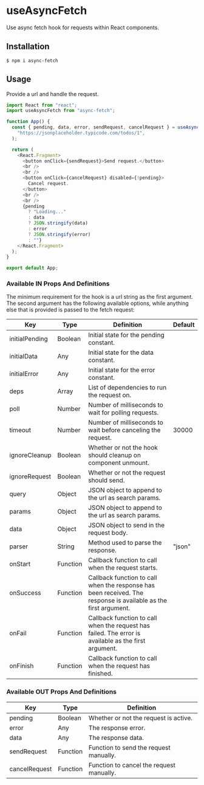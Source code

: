 # useAsyncFetch

Use async fetch hook for requests within React components.

## Installation

```
$ npm i async-fetch
```

## Usage

Provide a url and handle the request.

```javascript
import React from "react";
import useAsyncFetch from "async-fetch";

function App() {
  const { pending, data, error, sendRequest, cancelRequest } = useAsyncFetch(
    "https://jsonplaceholder.typicode.com/todos/1",
  );

  return (
    <React.Fragment>
      <button onClick={sendRequest}>Send request.</button>
      <br />
      <br />
      <button onClick={cancelRequest} disabled={!pending}>
        Cancel request.
      </button>
      <br />
      <br />
      {pending
        ? "Loading..."
        : data
        ? JSON.stringify(data)
        : error
        ? JSON.stringify(error)
        : ""}
    </React.Fragment>
  );
}

export default App;
```

### Available IN Props And Definitions

The minimum requirement for the hook is a url string as the first argument. The second argument has the following available options, while anything else that is provided is passed to the fetch request:

| Key            | Type     | Definition                                                                                                      | Default |
| -------------- | -------- | --------------------------------------------------------------------------------------------------------------- | ------- |
| initialPending | Boolean  | Initial state for the pending constant.                                                                         |         |
| initialData    | Any      | Initial state for the data constant.                                                                            |         |
| initialError   | Any      | Initial state for the error constant.                                                                           |         |
| deps           | Array    | List of dependencies to run the request on.                                                                     |         |
| poll           | Number   | Number of milliseconds to wait for polling requests.                                                            |         |
| timeout        | Number   | Number of milliseconds to wait before canceling the request.                                                    | 30000   |
| ignoreCleanup  | Boolean  | Whether or not the hook should cleanup on component unmount.                                                    |         |
| ignoreRequest  | Boolean  | Whether or not the request should send.                                                                         |         |
| query          | Object   | JSON object to append to the url as search params.                                                              |         |
| params         | Object   | JSON object to append to the url as search params.                                                              |         |
| data           | Object   | JSON object to send in the request body.                                                                        |         |
| parser         | String   | Method used to parse the response.                                                                              | "json"  |
| onStart        | Function | Callback function to call when the request starts.                                                              |         |
| onSuccess      | Function | Callback function to call when the response has been received. The response is available as the first argument. |         |
| onFail         | Function | Callback function to call when the request has failed. The error is available as the first argument.            |         |
| onFinish       | Function | Callback function to call when the request has finished.                                                        |         |

### Available OUT Props And Definitions

| Key           | Type     | Definition                               |
| ------------- | -------- | ---------------------------------------- |
| pending       | Boolean  | Whether or not the request is active.    |
| error         | Any      | The response error.                      |
| data          | Any      | The response data.                       |
| sendRequest   | Function | Function to send the request manually.   |
| cancelRequest | Function | Function to cancel the request manually. |
